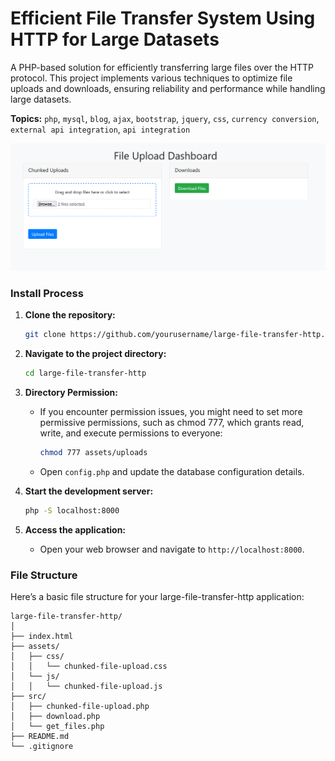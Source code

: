 # Efficient File Transfer System Using HTTP for Large Datasets
A PHP-based solution for efficiently transferring large files over the HTTP protocol. This project implements various techniques to optimize file uploads and downloads, ensuring reliability and performance while handling large datasets.


**Topics:** `php`, `mysql`, `blog`, `ajax`, `bootstrap`, `jquery`, `css`, `currency conversion`, `external api integration`, `api integration`

![Efficient File Transfer System Using HTTP for Large Datasets](./assets/images/large-file-transfer-http.png)

### Install Process

1. **Clone the repository:**
   ```sh
   git clone https://github.com/yourusername/large-file-transfer-http.git
   ```

2. **Navigate to the project directory:**
   ```sh
   cd large-file-transfer-http
   ```

3. **Directory Permission:**
    - If you encounter permission issues, you might need to set more permissive permissions, such as chmod 777, which grants read, write, and execute permissions to everyone:
       ```sh
       chmod 777 assets/uploads
       ```
    - Open `config.php` and update the database configuration details.

4. **Start the development server:**
   ```sh
   php -S localhost:8000
   ```

5. **Access the application:**
    - Open your web browser and navigate to `http://localhost:8000`.


### File Structure

Here’s a basic file structure for your large-file-transfer-http application:

```
large-file-transfer-http/
│
├── index.html
├── assets/
│   ├── css/
│   │   └── chunked-file-upload.css
│   └── js/
│   │   └── chunked-file-upload.js
├── src/
│   ├── chunked-file-upload.php
│   ├── download.php
│   └── get_files.php
├── README.md
└── .gitignore
```
```
